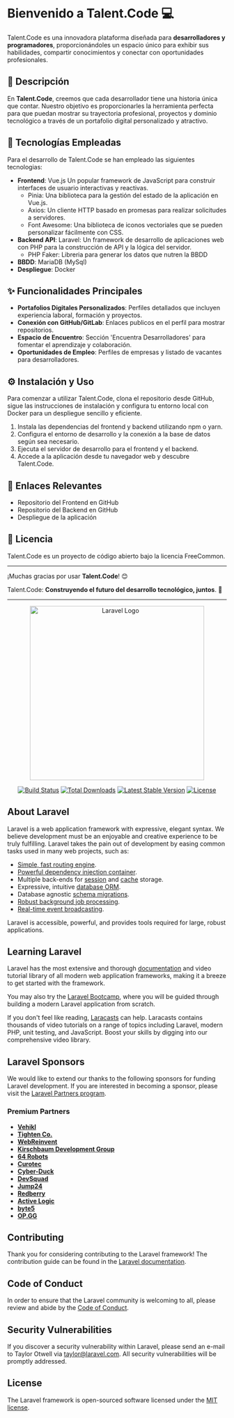 
# Bienvenido a Talent.Code 💻

Talent.Code es una innovadora plataforma diseñada para **desarrolladores y programadores**, proporcionándoles un espacio único para exhibir sus habilidades, compartir conocimientos y conectar con oportunidades profesionales.

## 📄 Descripción
En **Talent.Code**, creemos que cada desarrollador tiene una historia única que contar. Nuestro objetivo es proporcionarles la herramienta perfecta para que puedan mostrar su trayectoria profesional, proyectos y dominio tecnológico a través de un portafolio digital personalizado y atractivo.

## 🔧 Tecnologías Empleadas
Para el desarrollo de Talent.Code se han empleado las siguientes tecnologias:
- **Frontend**: Vue.js Un popular framework de JavaScript para construir interfaces de usuario interactivas y reactivas.
    - Pinia: Una biblioteca para la gestión del estado de la aplicación en Vue.js.
    -  Axios: Un cliente HTTP basado en promesas para realizar solicitudes a servidores.
    -  Font Awesome: Una biblioteca de iconos vectoriales que se pueden personalizar fácilmente con CSS.
- **Backend API**: Laravel: Un framework de desarrollo de aplicaciones web con PHP para la construcción de API y la lógica del servidor.
    - PHP Faker: Libreria para generar los datos que nutren la BBDD
- **BBDD**: MariaDB (MySql)
- **Despliegue**: Docker

## ✨ Funcionalidades Principales
- **Portafolios Digitales Personalizados**: Perfiles detallados que incluyen experiencia laboral, formación y proyectos.
- **Conexión con GitHub/GitLab**: Enlaces publicos en el perfil para mostrar repositorios.
- **Espacio de Encuentro**: Sección 'Encuentra Desarrolladores' para fomentar el aprendizaje y colaboración.
- **Oportunidades de Empleo**: Perfiles de empresas y listado de vacantes para desarrolladores.

## ⚙️ Instalación y Uso
Para comenzar a utilizar Talent.Code, clona el repositorio desde GitHub, sigue las instrucciones de instalación y configura tu entorno local con Docker para un despliegue sencillo y eficiente.

1. Instala las dependencias del frontend y backend utilizando npm o yarn.
2. Configura el entorno de desarrollo y la conexión a la base de datos según sea necesario.
3. Ejecuta el servidor de desarrollo para el frontend y el backend.
4. Accede a la aplicación desde tu navegador web y descubre Talent.Code.


## 🔗 Enlaces Relevantes
- Repositorio del Frontend en GitHub
- Repositorio del Backend en GitHub
- Despliegue de la aplicación

## 📜 Licencia
Talent.Code es un proyecto de código abierto bajo la licencia FreeCommon.

---

¡Muchas gracias por usar **Talent.Code**! 😊

Talent.Code: **Construyendo el futuro del desarrollo tecnológico, juntos**. 🚀


------------

<p align="center"><a href="https://laravel.com" target="_blank"><img src="https://raw.githubusercontent.com/laravel/art/master/logo-lockup/5%20SVG/2%20CMYK/1%20Full%20Color/laravel-logolockup-cmyk-red.svg" width="400" alt="Laravel Logo"></a></p>

<p align="center">
<a href="https://github.com/laravel/framework/actions"><img src="https://github.com/laravel/framework/workflows/tests/badge.svg" alt="Build Status"></a>
<a href="https://packagist.org/packages/laravel/framework"><img src="https://img.shields.io/packagist/dt/laravel/framework" alt="Total Downloads"></a>
<a href="https://packagist.org/packages/laravel/framework"><img src="https://img.shields.io/packagist/v/laravel/framework" alt="Latest Stable Version"></a>
<a href="https://packagist.org/packages/laravel/framework"><img src="https://img.shields.io/packagist/l/laravel/framework" alt="License"></a>
</p>

## About Laravel

Laravel is a web application framework with expressive, elegant syntax. We believe development must be an enjoyable and creative experience to be truly fulfilling. Laravel takes the pain out of development by easing common tasks used in many web projects, such as:

- [Simple, fast routing engine](https://laravel.com/docs/routing).
- [Powerful dependency injection container](https://laravel.com/docs/container).
- Multiple back-ends for [session](https://laravel.com/docs/session) and [cache](https://laravel.com/docs/cache) storage.
- Expressive, intuitive [database ORM](https://laravel.com/docs/eloquent).
- Database agnostic [schema migrations](https://laravel.com/docs/migrations).
- [Robust background job processing](https://laravel.com/docs/queues).
- [Real-time event broadcasting](https://laravel.com/docs/broadcasting).

Laravel is accessible, powerful, and provides tools required for large, robust applications.

## Learning Laravel

Laravel has the most extensive and thorough [documentation](https://laravel.com/docs) and video tutorial library of all modern web application frameworks, making it a breeze to get started with the framework.

You may also try the [Laravel Bootcamp](https://bootcamp.laravel.com), where you will be guided through building a modern Laravel application from scratch.

If you don't feel like reading, [Laracasts](https://laracasts.com) can help. Laracasts contains thousands of video tutorials on a range of topics including Laravel, modern PHP, unit testing, and JavaScript. Boost your skills by digging into our comprehensive video library.

## Laravel Sponsors

We would like to extend our thanks to the following sponsors for funding Laravel development. If you are interested in becoming a sponsor, please visit the [Laravel Partners program](https://partners.laravel.com).

### Premium Partners

- **[Vehikl](https://vehikl.com/)**
- **[Tighten Co.](https://tighten.co)**
- **[WebReinvent](https://webreinvent.com/)**
- **[Kirschbaum Development Group](https://kirschbaumdevelopment.com)**
- **[64 Robots](https://64robots.com)**
- **[Curotec](https://www.curotec.com/services/technologies/laravel/)**
- **[Cyber-Duck](https://cyber-duck.co.uk)**
- **[DevSquad](https://devsquad.com/hire-laravel-developers)**
- **[Jump24](https://jump24.co.uk)**
- **[Redberry](https://redberry.international/laravel/)**
- **[Active Logic](https://activelogic.com)**
- **[byte5](https://byte5.de)**
- **[OP.GG](https://op.gg)**

## Contributing

Thank you for considering contributing to the Laravel framework! The contribution guide can be found in the [Laravel documentation](https://laravel.com/docs/contributions).

## Code of Conduct

In order to ensure that the Laravel community is welcoming to all, please review and abide by the [Code of Conduct](https://laravel.com/docs/contributions#code-of-conduct).

## Security Vulnerabilities

If you discover a security vulnerability within Laravel, please send an e-mail to Taylor Otwell via [taylor@laravel.com](mailto:taylor@laravel.com). All security vulnerabilities will be promptly addressed.

## License

The Laravel framework is open-sourced software licensed under the [MIT license](https://opensource.org/licenses/MIT).
